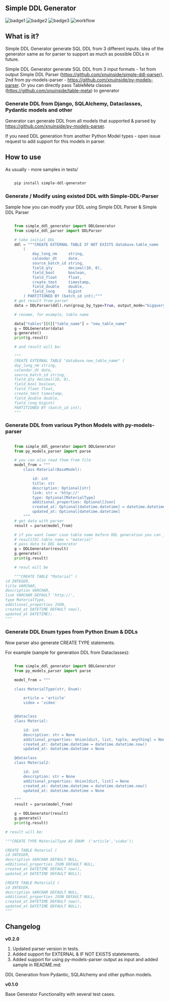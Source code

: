 ## Simple DDL Generator

![badge1](https://img.shields.io/pypi/v/simple-ddl-generator) ![badge2](https://img.shields.io/pypi/l/simple-ddl-generator) ![badge3](https://img.shields.io/pypi/pyversions/simple-ddl-generator) ![workflow](https://github.com/xnuinside/simple-ddl-generator/actions/workflows/main.yml/badge.svg)

## What is it?

Simple DDL Generator generate SQL DDL from 3 different inputs. Idea of the generator same as for parser to support as much as possible DDLs in future.

Simple DDL Generator generate SQL DDL from 3 input formats - 1st from output Simple DDL Parser (https://github.com/xnuinside/simple-ddl-parser), 2nd from py-models-parser - https://github.com/xnuinside/py-models-parser. Or you can directly pass TableMeta classes (https://github.com/xnuinside/table-meta) to generator

### Generate DDL from Django, SQLAlchemy, Dataclasses, Pydantic models and other

Generator can generate DDL from all models that supported & parsed by https://github.com/xnuinside/py-models-parser.

If you need DDL generation from another Python Model types - open issue request to add support for this models in parser. 


## How to use

As usually - more samples in tests/ 

```bash

    pip install simple-ddl-generator

```

### Generate / Modify using existed DDL with Simple-DDL-Parser


Sample how you can modify your DDL using Simple DDL Parser & Simple DDL Parser

```python

    from simple_ddl_generator import DDLGenerator
    from simple_ddl_parser import DDLParser

    # take initial DDL
    ddl = """CREATE EXTERNAL TABLE IF NOT EXISTS database.table_name
        (
            day_long_nm     string,
            calendar_dt     date,
            source_batch_id string,
            field_qty       decimal(10, 0),
            field_bool      boolean,
            field_float     float,
            create_tmst     timestamp,
            field_double    double,
            field_long      bigint
        ) PARTITIONED BY (batch_id int);"""
    # get result from parser
    data = DDLParser(ddl).run(group_by_type=True, output_mode="bigquery")

    # rename, for example, table name

    data["tables"][0]["table_name"] = "new_table_name"
    g = DDLGenerator(data)
    g.generate()
    print(g.result)

    # and result will be:

    """
    CREATE EXTERNAL TABLE "database.new_table_name" (
    day_long_nm string,
    calendar_dt date,
    source_batch_id string,
    field_qty decimal(10, 0),
    field_bool boolean,
    field_float float,
    create_tmst timestamp,
    field_double double,
    field_long bigint)
    PARTITIONED BY (batch_id int);
    """

```

### Generate DDL from various Python Models with py-models-parser

```python

    from simple_ddl_generator import DDLGenerator
    from py_models_parser import parse

    # you can also read them from file
    model_from = """
        class Material(BaseModel):

            id: int
            title: str
            description: Optional[str]
            link: str = 'http://'
            type: Optional[MaterialType]
            additional_properties: Optional[Json]
            created_at: Optional[datetime.datetime] = datetime.datetime.now()
            updated_at: Optional[datetime.datetime]
        """
    # get data with parser
    result = parse(model_from)

    # if you want lower case table name before DDL generation you can just change in the result metadata, like this:
    # result[0].table_name = "material"
    # pass data to DDL Generator
    g = DDLGenerator(result)
    g.generate()
    print(g.result)  

    # resul will be

    """CREATE TABLE "Material" (
id INTEGER,
title VARCHAR,
description VARCHAR,
link VARCHAR DEFAULT 'http://',
type MaterialType,
additional_properties JSON,
created_at DATETIME DEFAULT now(),
updated_at DATETIME);
"""

```

### Generate DDL Enum types from Python Enum & DDLs

Now parser also generate CREATE TYPE statements.

For example (sample for generation DDL from Dataclasses):

```python

    from simple_ddl_generator import DDLGenerator
    from py_models_parser import parse

    model_from = """

    class MaterialType(str, Enum):

        article = 'article'
        video = 'video'


    @dataclass
    class Material:

        id: int
        description: str = None
        additional_properties: Union[dict, list, tuple, anything] = None
        created_at: datetime.datetime = datetime.datetime.now()
        updated_at: datetime.datetime = None

    @dataclass
    class Material2:

        id: int
        description: str = None
        additional_properties: Union[dict, list] = None
        created_at: datetime.datetime = datetime.datetime.now()
        updated_at: datetime.datetime = None

    """
    result = parse(model_from)

    g = DDLGenerator(result)
    g.generate()
    print(g.result)

# result will be:

"""CREATE TYPE MaterialType AS ENUM  ('article','video');

CREATE TABLE Material (
id INTEGER,
description VARCHAR DEFAULT NULL,
additional_properties JSON DEFAULT NULL,
created_at DATETIME DEFAULT now(),
updated_at DATETIME DEFAULT NULL);

CREATE TABLE Material2 (
id INTEGER,
description VARCHAR DEFAULT NULL,
additional_properties JSON DEFAULT NULL,
created_at DATETIME DEFAULT now(),
updated_at DATETIME DEFAULT NULL);
"""
```


## Changelog
**v0.2.0**

1. Updated parser version in tests.
2. Added support for EXTERNAL & IF NOT EXISTS statetements.
3. Added support for using py-models-parser output as input and added sample in README.md:

DDL Generation from Pydantic, SQLAlchemy and other python models.

**v0.1.0**

Base Generator Functionality with several test cases.
